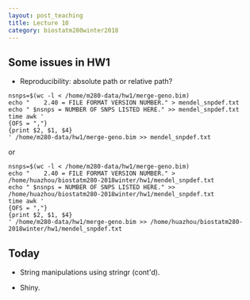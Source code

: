 ```yaml
---
layout: post_teaching
title: Lecture 10
category: biostatm280winter2018
---
```


## Some issues in HW1

* Reproducibility: absolute path or relative path?
```{bash}
nsnps=$(wc -l < /home/m280-data/hw1/merge-geno.bim)
echo "    2.40 = FILE FORMAT VERSION NUMBER." > mendel_snpdef.txt
echo " $nsnps = NUMBER OF SNPS LISTED HERE." >> mendel_snpdef.txt
time awk '
{OFS = ","} 
{print $2, $1, $4}
' /home/m280-data/hw1/merge-geno.bim >> mendel_snpdef.txt
```
or
```{bash}
nsnps=$(wc -l < /home/m280-data/hw1/merge-geno.bim)
echo "    2.40 = FILE FORMAT VERSION NUMBER." > /home/huazhou/biostatm280-2018winter/hw1/mendel_snpdef.txt
echo " $nsnps = NUMBER OF SNPS LISTED HERE." >> /home/huazhou/biostatm280-2018winter/hw1/mendel_snpdef.txt
time awk '
{OFS = ","} 
{print $2, $1, $4}
' /home/m280-data/hw1/merge-geno.bim >> /home/huazhou/biostatm280-2018winter/hw1/mendel_snpdef.txt
```

## Today

* String manipulations using stringr (cont'd).

* Shiny.

